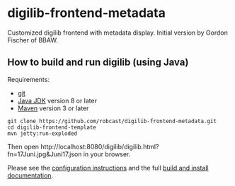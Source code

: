 # digilib-frontend-metadata

Customized digilib frontend with metadata display. Initial version by Gordon Fischer of BBAW.

## How to build and run digilib (using Java)

Requirements:
* [git](https://git-scm.com/)
* [Java JDK](http://www.oracle.com/technetwork/java/javase/downloads/index.html) version 8 or later
* [Maven](https://maven.apache.org/) version 3 or later

```
git clone https://github.com/robcast/digilib-frontend-metadata.git
cd digilib-frontend-template
mvn jetty:run-exploded
```
Then open http://localhost:8080/digilib/digilib.html?fn=17Juni.jpg&Juni17.json in your browser.

Please see the [configuration instructions](https://robcast.github.io/digilib/digilib-config.html)
and the full [build and install documentation](https://robcast.github.io/digilib/build-maven.html).
